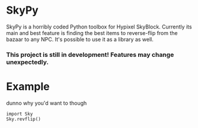 # SkyPy
SkyPy is a horribly coded Python toolbox for Hypixel SkyBlock. 
Currently its main and best feature is finding the best items to reverse-flip from the bazaar to any NPC.
It's possible to use it as a library as well.

### This project is still in development! Features may change unexpectedly.

# Example
dunno why you'd want to though
```
import Sky
Sky.revflip()
```
